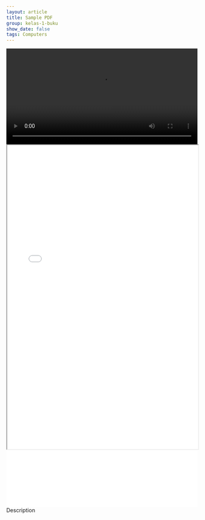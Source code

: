 ```yaml
---
layout: article
title: Sample PDF
group: kelas-1-buku
show_date: false
tags: Computers
---
```


<video width="100%" controls>
  <source src="/assets/videos/sample.mov" type="video/mp4">
</video>

<iframe src="/assets/Buku Siswa - SD Kelas II Tema 2 Bermain di Lingkunganku copy.pdf" width="100%" height="800px"></iframe>

<embed src="/assets/Buku Siswa - SD Kelas II Tema 2 Bermain di Lingkunganku copy.pdf" width="100%" />
Description
